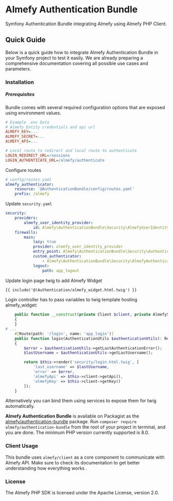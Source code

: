 # Almefy Authentication Bundle

Symfony Authentication Bundle integrating Almefy using Almefy PHP Client.

## Quick Guide

Below is a quick guide how to integrate Almefy Authentication Bundle in your Symfony project to test it easily. We are already
preparing a comprehensive documentation covering all possible use cases and parameters.

### Installation
##### Prerequisites

Bundle comes with several required configuration options that are exposed using environment values.

```ini
# Example .env Data
# Almefy Entity credentials and api url
ALMEFY_KEY=...
ALMEFY_SECRET=...
ALMEFY_API=...

# Local route to redirect and local route to authenticate
LOGIN_REDIRECT_URL=/sessions
LOGIN_AUTHENTICATE_URL=/almefy/authenticate

```

Configure routes
```yaml
# config/routes.yaml
almefy_authenticator:
    resource: '@AuthenticationBundle/config/routes.yaml'
    prefix: /almefy
```

Update `security.yaml`
```yaml
security:
    providers:
        almefy_user_identity_provider:
            id: Almefy\AuthenticationBundle\Security\AlmefyUserIdentityProvider
    firewalls:
        main:
            lazy: true
            provider: almefy_user_identity_provider
            entry_point: Almefy\AuthenticationBundle\Security\AuthenticationEntryPoint
            custom_authenticator:
                - Almefy\AuthenticationBundle\Security\AlmefyAuthenticator
            logout:
                path: app_logout
```

Update login page twig to add Almefy Widget
```html
{{ include('@!Authentication/almefy_widget.html.twig') }}
```

Login controller has to pass variables to twig template hosting almefy_widget:
```php
    public function __construct(private Client $client, private AlmefySessionManager $almefySessionManager)
    {
    }
# ...
    #[Route(path: '/login', name: 'app_login')]
    public function login(AuthenticationUtils $authenticationUtils): Response
    {
        $error = $authenticationUtils->getLastAuthenticationError();
        $lastUsername = $authenticationUtils->getLastUsername();

        return $this->render('security/login.html.twig', [
            'last_username' => $lastUsername,
            'error' => $error,
            'almefyApi' => $this->client->getApi(), 
            'almefyKey' => $this->client->getKey()
        ]);
    }      
```

Alternatively you can bind them using services to expose them for twig automatically.

**Almefy Authentication Bundle** is available on Packagist as the [almefy/authentication-bundle](http://packagist.org/packages/almefy/authentication-bundle)
package. Run `composer require almefy/authentication-bundle` from the root of your project in terminal, and you are done. The minimum PHP version currently supported is 8.0.

### Client Usage

This bundle uses `almefy/client` as a core component to communicate with Almefy API. 
Make sure to check its documentation to get better understanding how everything works .

### License
The Almefy PHP SDK is licensed under the Apache License, version 2.0.
